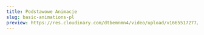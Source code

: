 ```yaml
---
title: Podstawowe Animacje
slug: basic-animations-pl
preview: https://res.cloudinary.com/dtbemnmn4/video/upload/v1665517277/46e9a7d0-69d1-4f59-b0bf-820a82fb17bf_wwkvld.webm
---
```

